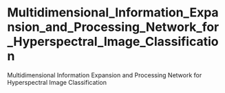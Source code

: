 # Multidimensional_Information_Expansion_and_Processing_Network_for_Hyperspectral_Image_Classification
Multidimensional Information Expansion and Processing Network for Hyperspectral Image Classification
